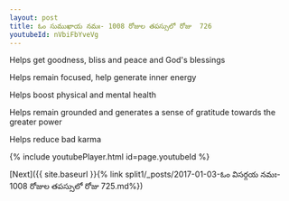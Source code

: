 ```yaml
---
layout: post
title: ఓం సుముఖాయ నమః- 1008 రోజుల తపస్సులో రోజు  726
youtubeId: nVbiFbYveVg
---
```

 
 
Helps get goodness, bliss and peace and God's blessings
 
Helps remain focused, help generate inner energy 
 
Helps boost physical and mental health 
 
Helps remain grounded and generates a sense of gratitude towards the greater power 
 
Helps reduce bad karma
 
 
 
 


{% include youtubePlayer.html id=page.youtubeId %}
 
[Next]({{ site.baseurl }}{% link  split1/_posts/2017-01-03-ఓం విసర్గయ నమః- 1008 రోజుల తపస్సులో రోజు  725.md%})
 
